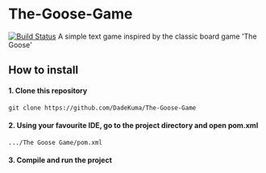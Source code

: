 # The-Goose-Game
[![Build Status](https://travis-ci.com/DadeKuma/The-Goose-Game.svg?branch=master)](https://travis-ci.com/DadeKuma/The-Goose-Game)
A simple text game inspired by the classic board game 'The Goose'

## How to install
#### 1. Clone this repository
```
git clone https://github.com/DadeKuma/The-Goose-Game
```

#### 2. Using your favourite IDE, go to the project directory and open pom.xml
```
.../The Goose Game/pom.xml
```

#### 3. Compile and run the project
